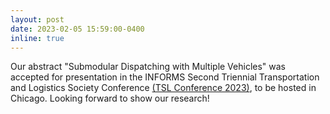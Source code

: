 ```yaml
---
layout: post
date: 2023-02-05 15:59:00-0400
inline: true
---
```


Our abstract "Submodular Dispatching with Multiple Vehicles" was accepted for presentation in the INFORMS Second Triennial Transportation and Logistics Society Conference <a href="https://connect.informs.org/tsl/conferences/tsl-conference316309"> (TSL Conference 2023)</a>, to be hosted in Chicago. Looking forward to show our research!